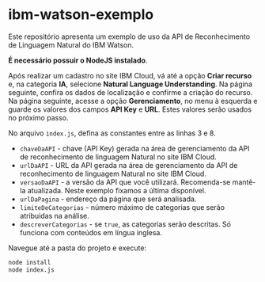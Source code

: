 # ibm-watson-exemplo

Este repositório apresenta um exemplo de uso da API de Reconhecimento de Linguagem Natural do IBM Watson.

**É necessário possuir o NodeJS instalado**.

Após realizar um cadastro no site IBM Cloud, vá até a opção **Criar recurso** e, na categoria **IA**, selecione **Natural Language Understanding**. Na página seguinte, confira os dados de localização e confirme a criação do recurso. Na página seguinte, acesse a opção **Gerenciamento**, no menu à esquerda e guarde os valores dos campos **API Key** e **URL**. Estes valores serão usados no próximo passo.

No arquivo `index.js`, defina as constantes entre as linhas 3 e 8.

- `chaveDaAPI` - chave (API Key) gerada na área de gerenciamento da API de reconhecimento de linguagem Natural no site IBM Cloud.
- `urlDaAPI` - URL da API gerada na área de gerenciamento da API de reconhecimento de linguagem Natural no site IBM Cloud.
- `versaoDaAPI` - a versão da API que você utilizará. Recomenda-se mantê-la atualizada. Neste exemplo fixamos a última disponível.
- `urlDaPagina` - endereço da página que será analisada.
- `limiteDeCategorias` - número máximo de categorias que serão atribuidas na análise.
- `descreverCategorias` - se `true`, as categorias serão descritas. Só funciona com conteúdos em língua inglesa.

Navegue até a pasta do projeto e execute:

```sh
node install
node index.js
```